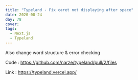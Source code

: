 ```yaml
---
title: "Typeland - Fix caret not displaying after space"
date: 2020-08-24
day: 78
cover:
tags:
  - Next.js
  - Typeland
---
```


Also change word structure & error checking

Code : https://github.com/narze/typeland/pull/2/files

Link : https://typeland.vercel.app/
